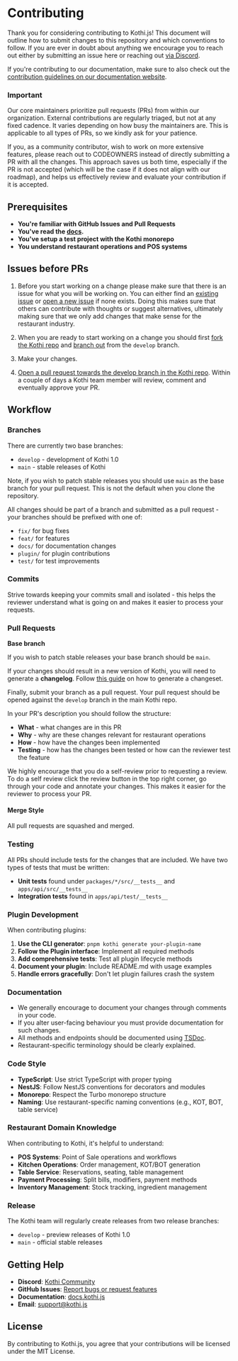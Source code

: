 # Contributing

Thank you for considering contributing to Kothi.js! This document will outline how to submit changes to this repository and which conventions to follow. If you are ever in doubt about anything we encourage you to reach out either by submitting an issue here or reaching out [via Discord](https://discord.gg/kothi).

If you're contributing to our documentation, make sure to also check out the [contribution guidelines on our documentation website](https://docs.kothi.js/resources/contribution-guidelines/docs).

### Important
Our core maintainers prioritize pull requests (PRs) from within our organization. External contributions are regularly triaged, but not at any fixed cadence. It varies depending on how busy the maintainers are. This is applicable to all types of PRs, so we kindly ask for your patience.

If you, as a community contributor, wish to work on more extensive features, please reach out to CODEOWNERS instead of directly submitting a PR with all the changes. This approach saves us both time, especially if the PR is not accepted (which will be the case if it does not align with our roadmap), and helps us effectively review and evaluate your contribution if it is accepted.

## Prerequisites

- **You're familiar with GitHub Issues and Pull Requests**
- **You've read the [docs](https://docs.kothi.js).**
- **You've setup a test project with the Kothi monorepo**
- **You understand restaurant operations and POS systems**

## Issues before PRs

1. Before you start working on a change please make sure that there is an issue for what you will be working on. You can either find an [existing issue](https://github.com/kothijs/kothi/issues) or [open a new issue](https://github.com/kothijs/kothi/issues/new) if none exists. Doing this makes sure that others can contribute with thoughts or suggest alternatives, ultimately making sure that we only add changes that make sense for the restaurant industry.

2. When you are ready to start working on a change you should first [fork the Kothi repo](https://help.github.com/en/github/getting-started-with-github/fork-a-repo) and [branch out](https://help.github.com/en/github/collaborating-with-issues-and-pull-requests/creating-and-deleting-branches-within-your-repository) from the `develop` branch.
3. Make your changes.
4. [Open a pull request towards the develop branch in the Kothi repo](https://help.github.com/en/github/collaborating-with-issues-and-pull-requests/creating-a-pull-request-from-a-fork). Within a couple of days a Kothi team member will review, comment and eventually approve your PR.

## Workflow

### Branches

There are currently two base branches:
- `develop` - development of Kothi 1.0
- `main` - stable releases of Kothi

Note, if you wish to patch stable releases you should use `main` as the base branch for your pull request. This is not the default when you clone the repository.

All changes should be part of a branch and submitted as a pull request - your branches should be prefixed with one of:

- `fix/` for bug fixes
- `feat/` for features
- `docs/` for documentation changes
- `plugin/` for plugin contributions
- `test/` for test improvements

### Commits

Strive towards keeping your commits small and isolated - this helps the reviewer understand what is going on and makes it easier to process your requests.

### Pull Requests

**Base branch**

If you wish to patch stable releases your base branch should be `main`. 

If your changes should result in a new version of Kothi, you will need to generate a **changelog**. Follow [this guide](https://github.com/changesets/changesets/blob/main/docs/adding-a-changeset.md) on how to generate a changeset.

Finally, submit your branch as a pull request. Your pull request should be opened against the `develop` branch in the main Kothi repo.

In your PR's description you should follow the structure:

- **What** - what changes are in this PR
- **Why** - why are these changes relevant for restaurant operations
- **How** - how have the changes been implemented
- **Testing** - how has the changes been tested or how can the reviewer test the feature

We highly encourage that you do a self-review prior to requesting a review. To do a self review click the review button in the top right corner, go through your code and annotate your changes. This makes it easier for the reviewer to process your PR.

#### Merge Style

All pull requests are squashed and merged.

### Testing

All PRs should include tests for the changes that are included. We have two types of tests that must be written:

- **Unit tests** found under `packages/*/src/__tests__` and `apps/api/src/__tests__`
- **Integration tests** found in `apps/api/test/__tests__`

### Plugin Development

When contributing plugins:

1. **Use the CLI generator**: `pnpm kothi generate your-plugin-name`
2. **Follow the Plugin interface**: Implement all required methods
3. **Add comprehensive tests**: Test all plugin lifecycle methods
4. **Document your plugin**: Include README.md with usage examples
5. **Handle errors gracefully**: Don't let plugin failures crash the system

### Documentation

- We generally encourage to document your changes through comments in your code.
- If you alter user-facing behaviour you must provide documentation for such changes.
- All methods and endpoints should be documented using [TSDoc](https://tsdoc.org/).
- Restaurant-specific terminology should be clearly explained.

### Code Style

- **TypeScript**: Use strict TypeScript with proper typing
- **NestJS**: Follow NestJS conventions for decorators and modules
- **Monorepo**: Respect the Turbo monorepo structure
- **Naming**: Use restaurant-specific naming conventions (e.g., KOT, BOT, table service)

### Restaurant Domain Knowledge

When contributing to Kothi, it's helpful to understand:

- **POS Systems**: Point of Sale operations and workflows
- **Kitchen Operations**: Order management, KOT/BOT generation
- **Table Service**: Reservations, seating, table management
- **Payment Processing**: Split bills, modifiers, payment methods
- **Inventory Management**: Stock tracking, ingredient management

### Release

The Kothi team will regularly create releases from two release branches:
- `develop` - preview releases of Kothi 1.0
- `main` - official stable releases

## Getting Help

- **Discord**: [Kothi Community](https://discord.gg/kothi)
- **GitHub Issues**: [Report bugs or request features](https://github.com/kothijs/kothi/issues)
- **Documentation**: [docs.kothi.js](https://docs.kothi.js)
- **Email**: support@kothi.js

## License

By contributing to Kothi.js, you agree that your contributions will be licensed under the MIT License. 